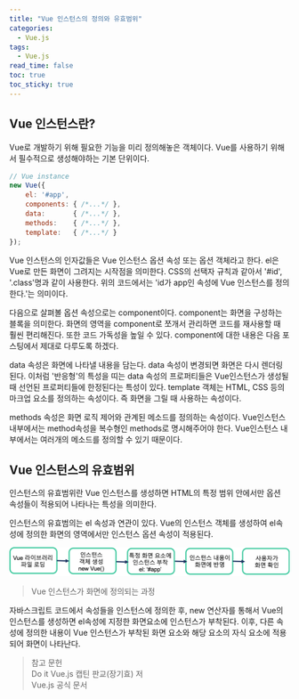 ```yaml
---
title: "Vue 인스턴스의 정의와 유효범위"
categories:
  - Vue.js
tags:
  - Vue.js
read_time: false
toc: true
toc_sticky: true
---
```


## Vue 인스턴스란?

Vue로 개발하기 위해 필요한 기능을 미리 정의해놓은 객체이다. Vue를 사용하기 위해서 필수적으로 생성해야하는 기본 단위이다.

```js
// Vue instance
new Vue({
    el: '#app',
    components: { /*...*/ },
    data:       { /*...*/ },
    methods:    { /*...*/ },
    template:   { /*...*/ }
});
```

Vue 인스턴스의 인자값들은 Vue 인스턴스 옵션 속성 또는 옵션 객체라고 한다. el은 Vue로 만든 화면이 그려지는 시작점을 의미한다. 
CSS의 선택자 규칙과 같아서 '#id', '.class'명과 같이 사용한다. 위의 코드에서는 'id가 app인 속성에 Vue 인스턴스를 
정의한다.'는 의미이다. 

다음으로 살펴볼 옵션 속성으로는 component이다. component는 화면을 구성하는 블록을 의미한다.
화면의 영역을 component로 쪼개서 관리하면 코드를 재사용할 때 훨씬 편리해진다. 또한 코드 가독성을 높일 수 있다.
component에 대한 내용은 다음 포스팅에서 제대로 다루도록 하겠다. 

data 속성은 화면에 나타낼 내용을 담는다. data 속성이 변경되면 화면은 다시 렌더링된다. 이처럼 '반응형'의 특성을 띠는 data 속성의 프로퍼티들은 Vue인스턴스가 생성될 때 선언된 프로퍼티들에 한정된다는 특성이 있다. template 객체는 HTML, CSS 등의 마크업 요소를 정의하는 속성이다. 즉 화면을 그릴 때 사용하는 속성이다. 

methods 속성은 화면 로직 제어와 관계된 메소드를 정의하는 속성이다. Vue인스턴스 내부에서는 method속성을 복수형인 methods로 명시해주어야 한다. Vue인스턴스 내부에서는 여러개의 메소드를 정의할 수 있기 때문이다.


## Vue 인스턴스의 유효범위

인스턴스의 유효범위란 Vue 인스턴스를 생성하면 HTML의 특정 범위 안에서만 옵션 속성들이 적용되어 나타나는 특성을 의미한다.

인스턴스의 유효범의는 el 속성과 연관이 있다. Vue의 인스턴스 객체를 생성하여 el속성에 정의한 화면의 영역에서만 인스턴스 옵션 속성이 적용된다.

<img src="/assets/img/vue/instancescope.png">

>Vue 인스턴스가 화면에 정의되는 과정

자바스크립트 코드에서 속성들을 인스턴스에 정의한 후, new 연산자를 통해서 Vue의 인스턴스를 생성하면 el속성에 지정한 화면요소에
인스턴스가 부착된다. 이후, 다른 속성에 정의한 내용이 Vue 인스턴스가 부착된 화면 요소와 해당 요소의 자식 요소에 적용되어 화면이 나타난다.



>참고 문헌<br>
>Do it Vue.js 캡틴 판교(장기효) 저<br>
>Vue.js 공식 문서